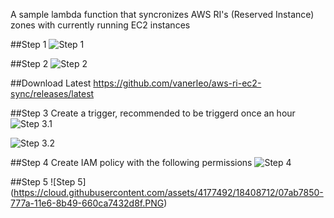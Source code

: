 A sample lambda function that syncronizes AWS RI's (Reserved Instance) zones with currently running EC2 instances

##Step 1
![Step 1](https://cloud.githubusercontent.com/assets/4177492/18408723/7e716968-777a-11e6-8e4b-ed28cdf03231.PNG)

##Step 2
![Step 2](https://cloud.githubusercontent.com/assets/4177492/18408699/c4ee6586-7779-11e6-9325-1ff145ea91a0.PNG)

##Download Latest
https://github.com/vanerleo/aws-ri-ec2-sync/releases/latest

##Step 3
Create a trigger, recommended to be triggerd once an hour
![Step 3.1](https://cloud.githubusercontent.com/assets/4177492/18408706/dd2518c0-7779-11e6-8b2e-647386e37199.PNG)

![Step 3.2](https://cloud.githubusercontent.com/assets/4177492/18408711/f5737610-7779-11e6-9625-bf0b9018329f.PNG)

##Step 4
Create IAM policy with the following permissions
![Step 4](https://cloud.githubusercontent.com/assets/4177492/18408720/485232ae-777a-11e6-99d9-59b32601a47b.PNG)

##Step 5
![Step 5]
(https://cloud.githubusercontent.com/assets/4177492/18408712/07ab7850-777a-11e6-8b49-660ca7432d8f.PNG)
